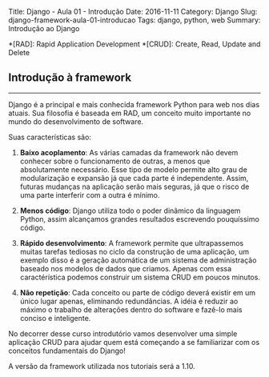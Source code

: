 Title: Django - Aula 01 - Introdução
Date: 2016-11-11
Category: Django
Slug: django-framework-aula-01-introducao
Tags: django, python, web
Summary: Introdução ao Django

*[RAD]: Rapid Application Development
*[CRUD]: Create, Read, Update and Delete

## Introdução à framework

---

Django é a principal e mais conhecida framework Python para web nos dias atuais. Sua filosofia é baseada em RAD, um conceito muito importante no mundo do desenvolvimento de software.

Suas características são:

1. **Baixo acoplamento**: As várias camadas da framework não devem conhecer sobre o funcionamento de outras, a menos que absolutamente necessário. Esse tipo de modelo permite alto grau de modularização e expansão já que cada parte é independente. Assim, futuras mudanças na aplicação serão mais seguras, já que o risco de uma parte interferir com a outra é mínimo.

2. **Menos código**: Django utiliza todo o poder dinâmico da linguagem Python, assim alcançamos grandes resultados escrevendo pouquíssimo código.

3. **Rápido desenvolvimento**: A framework permite que ultrapassemos muitas tarefas tediosas no ciclo da construção de uma aplicação, um exemplo disso é a geração automática de um sistema de administração baseado nos modelos de dados que criamos. Apenas com essa caractérística podemos construir um sistema CRUD em poucos minutos.

4. **Não repetição**: Cada conceito ou parte de código deverá existir em um único lugar apenas, eliminando redundâncias. A idéia é reduzir ao máximo o trabalho de alterações dentro do software e fazê-lo mais conciso e inteligente.


No decorrer desse curso introdutório vamos desenvolver uma simple aplicação CRUD para ajudar quem está começando a se familiarizar com os conceitos fundamentais do Django!

A versão da framework utilizada nos tutoriais será a 1.10.


